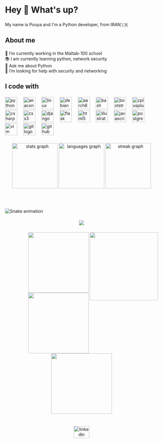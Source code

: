 <h1 align="left">Hey 👋 What's up?</h1>

###

<p align="left">My name is Pouya and I'm a Python developer, from IRAN🇮🇷</p>

###

<h2 align="left">About me</h2>

###

<p align="left">🔭 I’m currently working in the Maltab-100 school<br>📚 I am currently learning python, network security<br>💬 Ask me about Python<br>🤝 I’m looking for help with security and networking</p>

###

<h2 align="left">I code with</h2>

###

<div align="left">
  <img src="https://cdn.jsdelivr.net/gh/devicons/devicon/icons/python/python-original.svg" height="40" alt="python logo"  />
  <img width="12" />
  <img src="https://cdn.jsdelivr.net/gh/devicons/devicon/icons/anaconda/anaconda-original.svg" height="40" alt="anaconda logo"  />
  <img width="12" />
  <img src="https://cdn.jsdelivr.net/gh/devicons/devicon/icons/linux/linux-original.svg" height="40" alt="linux logo"  />
  <img width="12" />
  <img src="https://cdn.jsdelivr.net/gh/devicons/devicon/icons/debian/debian-original.svg" height="40" alt="debian logo"  />
  <img width="12" />
  <img src="https://cdn.jsdelivr.net/gh/devicons/devicon/icons/aarch64/aarch64-original.svg" height="40" alt="aarch64 logo"  />
  <img width="12" />
  <img src="https://cdn.jsdelivr.net/gh/devicons/devicon/icons/bash/bash-original.svg" height="40" alt="bash logo"  />
  <img width="12" />
  <img src="https://cdn.jsdelivr.net/gh/devicons/devicon/icons/bootstrap/bootstrap-original.svg" height="40" alt="bootstrap logo"  />
  <img width="12" />
  <img src="https://cdn.jsdelivr.net/gh/devicons/devicon/icons/cplusplus/cplusplus-original.svg" height="40" alt="cplusplus logo"  />
  <img width="12" />
  <img src="https://cdn.jsdelivr.net/gh/devicons/devicon/icons/csharp/csharp-original.svg" height="40" alt="csharp logo"  />
  <img width="12" />
  <img src="https://cdn.jsdelivr.net/gh/devicons/devicon/icons/css3/css3-original.svg" height="40" alt="css3 logo"  />
  <img width="12" />
  <img src="https://cdn.jsdelivr.net/gh/devicons/devicon/icons/django/django-plain.svg" height="40" alt="django logo"  />
  <img width="12" />
  <img src="https://cdn.jsdelivr.net/gh/devicons/devicon/icons/flask/flask-original.svg" height="40" alt="flask logo"  />
  <img width="12" />
  <img src="https://cdn.jsdelivr.net/gh/devicons/devicon/icons/html5/html5-original.svg" height="40" alt="html5 logo"  />
  <img width="12" />
  <img src="https://cdn.jsdelivr.net/gh/devicons/devicon/icons/illustrator/illustrator-plain.svg" height="40" alt="illustrator logo"  />
  <img width="12" />
  <img src="https://cdn.jsdelivr.net/gh/devicons/devicon/icons/javascript/javascript-original.svg" height="40" alt="javascript logo"  />
  <img width="12" />
  <img src="https://cdn.jsdelivr.net/gh/devicons/devicon/icons/postgresql/postgresql-original.svg" height="40" alt="postgresql logo"  />
  <img width="12" />
  <img src="https://cdn.jsdelivr.net/gh/devicons/devicon/icons/vim/vim-original.svg" height="40" alt="vim logo"  />
  <img width="12" />
  <img src="https://cdn.jsdelivr.net/gh/devicons/devicon/icons/git/git-original.svg" height="40" alt="git logo"  />
  <img width="12" />
  <img src="https://cdn.jsdelivr.net/gh/devicons/devicon/icons/github/github-original.svg" height="40" alt="github logo"  />
</div>

###

<div align="center">
  <img src="https://github-readme-stats.vercel.app/api?username=pouyaFallahi&hide_title=false&hide_rank=false&show_icons=true&include_all_commits=true&count_private=true&disable_animations=false&theme=merko&locale=en&hide_border=false&order=1" height="150" alt="stats graph"  />
  <img src="https://github-readme-stats.vercel.app/api/top-langs?username=pouyaFallahi&locale=en&hide_title=false&layout=compact&card_width=320&langs_count=12&theme=dark&hide_border=true&order=2" height="150" alt="languages graph"  />
  <img src="https://streak-stats.demolab.com?user=pouyaFallahi&locale=en&mode=daily&theme=rose_pine&hide_border=true&border_radius=5&order=3" height="150" alt="streak graph"  />
</div>

###

<br clear="both">

###

<img src="https://raw.githubusercontent.com/pouyaFallahi/pouyaFallahi/.github/workflows/main.yml" alt="Snake animation" />

###

<div align="center">
  <img src="https://profile-counter.glitch.me/pouyaFallahi/count.svg?"  />
</div>

###

<img align="right" height="225" src="https://media4.giphy.com/media/vzJGtYzvCs4mNf4zFa/giphy.gif?cid=ecf05e47lazba6qhe9l6288iknkn4tb7prr7ootw8ejxdbu4&ep=v1_gifs_search&rid=giphy.gif&ct=g"  />

###

<img align="right" height="200" src="https://media3.giphy.com/media/V4NSR1NG2p0KeJJyr5/giphy.gif?cid=ecf05e47dm73b575a4m5er19v5y78vnmxbmjorhocexxcnu7&ep=v1_gifs_search&rid=giphy.gif&ct=g"  />

###

<img align="right" height="200" src="https://media0.giphy.com/media/26tn33aiTi1jkl6H6/giphy.gif?cid=ecf05e47i3dztzizwe17355l4v9qdkgqfiak0qi52ntct2no&ep=v1_gifs_search&rid=giphy.gif&ct=g"  />

###

<div align="center">
  <img height="200" src="https://media3.giphy.com/media/qgQUggAC3Pfv687qPC/giphy.gif?cid=ecf05e47i3dztzizwe17355l4v9qdkgqfiak0qi52ntct2no&ep=v1_gifs_search&rid=giphy.gif&ct=g"  />
</div>

###

<br clear="both">

<div align="center">
  <a href="https://www.linkedin.com/in/pouya-fallahi-8a3250156/" target="_blank">
    <img src="https://raw.githubusercontent.com/maurodesouza/profile-readme-generator/master/src/assets/icons/social/linkedin/default.svg" width="52" height="40" alt="linkedin logo"  />
  </a>
</div>

###
